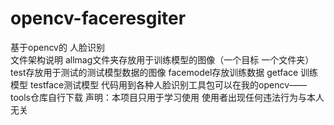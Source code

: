 # opencv-faceresgiter
基于opencv的 人脸识别  
文件架构说明  allmag文件夹存放用于训练模型的图像（一个目标  一个文件夹）   test存放用于测试的测试模型数据的图像   facemodel存放训练数据
getface  训练模型   testface测试模型
代码用到各种人脸识别工具包可以在我的opencv——tools仓库自行下载
声明：本项目只用于学习使用   使用者出现任何违法行为与本人无关
